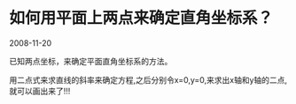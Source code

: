 # 如何用平面上两点来确定直角坐标系？
2008-11-20


已知两点坐标，来确定平面直角坐标系的方法。


用二点式来求直线的斜率来确定方程,之后分别令x=0,y=0,来求出x轴和y轴的二点,就可以画出来了!!!
